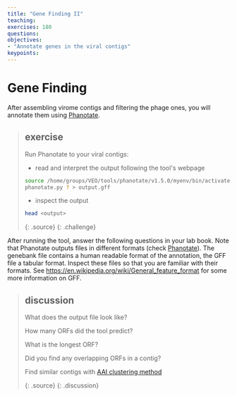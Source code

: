 ```yaml
---
title: "Gene Finding II"
teaching: 
exercises: 180
questions:
objectives:
- "Annotate genes in the viral contigs"
keypoints:
---
```


# Gene Finding

After assembling virome contigs and filtering the phage ones, you will annotate them using [Phanotate](https://github.com/deprekate/PHANOTATE).  

> ## exercise
>
> Run Phanotate to your viral contigs:
> - read and interpret the output following the tool's webpage
> 
>```bash
> source /home/groups/VEO/tools/phanotate/v1.5.0/myenv/bin/activate
> phanotate.py ? > output.gff
>```
>
> - inspect the output
>   
>```bash
> head <output>
>```
> {: .source}
{: .challenge}

After running the tool, answer the following questions in your lab book. Note that Phanotate outputs files in different formats (check [Phanotate](https://github.com/deprekate/PHANOTATE)).  The genebank file contains a human readable format of the annotation, the GFF file a tabular format. Inspect these files so that you are familiar with their formats. See https://en.wikipedia.org/wiki/General_feature_format for some more information on GFF.

> ## discussion
> 
> What does the output file look like?
> 
> How many ORFs did the tool predict?
>
> What is the longest ORF?
>
> Did you find any overlapping ORFs in a contig?
>
> Find similar contigs with [AAI clustering method](https://github.com/snayfach/MGV/tree/master/aai_cluster)
> 
> {: .source}
{: .discussion}

